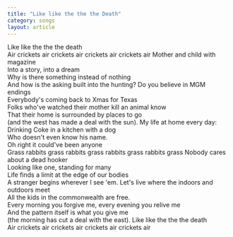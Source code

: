 ```yaml
---
title: "Like like the the the Death"
category: songs
layout: article
---
```


Like like the the the death  
Air crickets air crickets air crickets air crickets air Mother and child with magazine  
Into a story, into a dream  
Why is there something instead of nothing  
And how is the asking built into the hunting? Do you believe in MGM endings  
Everybody's coming back to Xmas for Texas  
Folks who've watched their mother kill an animal know  
That their home is surrounded by places to go  
(and the west has made a deal with the sun). My life at home every day:  
Drinking Coke in a kitchen with a dog  
Who doesn't even know his name.  
Oh right it could've been anyone  
Grass rabbits grass rabbits grass rabbits grass rabbits grass Nobody cares about a dead hooker  
Looking like one, standing for many  
Life finds a limit at the edge of our bodies  
A stranger begins wherever I see 'em. Let's live where the indoors and outdoors meet  
All the kids in the commonwealth are free.  
Every morning you forgive me, every evening you relive me  
And the pattern itself is what you give me  
(the morning has cut a deal with the east). Like like the the the death  
Air crickets air crickets air crickets air crickets air
